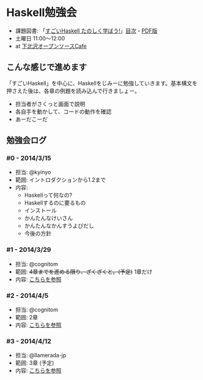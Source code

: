 Haskell勉強会
=============
- 課題図書: 「[すごいHaskell たのしく学ぼう!](http://www.amazon.co.jp//dp/B009RO80XY/)」[目次](http://ssl.ohmsha.co.jp/cgi-bin/menu.cgi?ISBN=978-4-274-06885-0)・[PDF版](http://estore.ohmsha.co.jp/titles/978427406885P)
- 土曜日 11:00〜12:00
- at [下北沢オープンソースCafe](http://www.osscafe.net/)


## こんな感じで進めます
「すごいHaskell」を中心に、Haskellをじみーに勉強していきます。基本構文を押さえた後は、各章の例題を読み込んで行きましょー。

- 担当者がさくっと画面で説明
- 各自手を動かして、コードの動作を確認
- あーだこーだ


## 勉強会ログ

### #0 - 2014/3/15

- 担当: @kyinyo
- 範囲: イントロダクションから1.2まで
- 内容: 
  - Haskellって何なの?
  - Haskellするのに要るもの
  - インストール
  - かんたんなけいさん
  - かんたんなかんすうよびだし
  - 今後の方針

### #1 - 2014/3/29

- 担当: @cognitom
- 範囲: ~~4章までを進める限り、ざくざくと。(予定)~~ 1章だけ
- 内容: [こちらを参照](day-01.md)

### #2 - 2014/4/5

- 担当: @cognitom
- 範囲: 2章
- 内容: [こちらを参照](day-02.md)

### #3 - 2014/4/12

- 担当: @llamerada-jp
- 範囲: 3章 (予定)
- 内容: [こちらを参照](day-03.md)